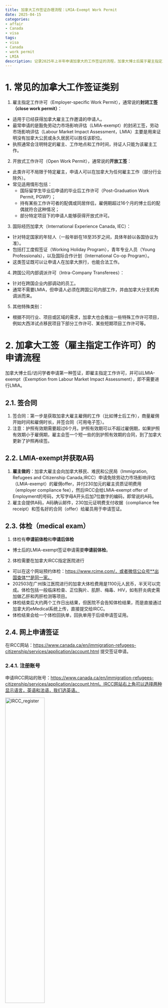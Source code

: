 ```yaml
---
title: 加拿大工作签证办理流程：LMIA-Exempt Work Permit
date: 2025-04-15
categories: 
- affair
- Canada
- visa
tags: 
- visa
- Canada
- work permit
- LMIA
description: 记录2025年上半年申请加拿大的工作签证的流程，加拿大博士后属于雇主指定工作许可（Employer-specific Work Permit）中的豁免劳动力市场影响评估的工作签证（LMIA-Exempt Work Permit）。
---
```


<div align="middle"></div>

# 1. 常见的加拿大工作签证类别
1. 雇主指定工作许可（Employer-specific Work Permit），通常说的**封闭工签（close work permit）**：
- 适用于已经获得加拿大雇主工作邀请的申请人。
- 最常申请的是豁免劳动力市场影响评估（LMIA-exempt）的封闭工签，劳动市场影响评估（Labour Market Impact Assessment，LMIA）主要是用来证明没有加拿大公民或永久居民可以胜任该职位。
- 执照通常会注明特定的雇主、工作地点和工作时间，持证人只能为该雇主工作。

2. 开放式工作许可（Open Work Permit），通常说的**开放工签**：
- 此类许可不局限于特定雇主，申请人可以在加拿大为任何雇主工作（部分行业除外）。
- 常见适用情形包括：
  - 国际留学生毕业后申请的毕业后工作许可（Post-Graduation Work Permit, PGWP）；
  - 持有某些工作许可者的配偶或同居伴侣，雇佣期超过16个月的博士后的配偶就符合这种情况；
  - 部分特定项目下的申请人能够获得开放式许可。

3. 国际经历加拿大（International Experience Canada, IEC）：
- 针对特定国家的年轻人（一般年龄在18至35岁之间，具体年龄以各国协议为准）。
- 包括打工度假签证（Working Holiday Program），青年专业人员（Young Professionals），以及国际合作计划（International Co-op Program）。
- 这类签证既可以让申请人在加拿大旅行，也能合法工作。

4. 跨国公司内部调派许可（Intra-Company Transferees）：
- 针对在跨国企业内部调动的员工。
- 通常不需要LMIA，但申请人必须在跨国公司内部工作，并由加拿大分支机构调派而来。

5. 其他特殊类别：
- 根据不同行业、项目或区域的需求，加拿大也会推出一些特殊工作许可项目，例如大西洋试点移民项目下部分工作许可、某些短期项目工作许可等。

# 2. 加拿大工签（雇主指定工作许可）的申请流程
加拿大博士后/访问学者申请第一种签证，即雇主指定工作许可，并可以LMIA-exempt（Exemption from Labour Market Impact Assessment），即不需要进行LMIA。

## 2.1. 签合同
1. 签合同：第一步是获取加拿大雇主雇佣的工作（比如博士后工作），商量雇佣开始时间和雇佣时长，并签合同（可用电子签）。
2. 注意：护照有效期需要超过6个月。护照有效期可以不超过雇佣期，如果护照有效期小于雇佣期，雇主会签一个短一些的到护照有效期的合同，到了加拿大更新了护照再续签。

## 2.2. LMIA-exempt并获取A码
1. **雇主做的**：加拿大雇主会向加拿大移民、难民和公民局（Immigration, Refugees and Citizenship Canada,IRCC）申请免除劳动力市场影响评估（LMIA-exempt）的雇佣offer，并付230加元的雇主资质证明费用（employer compliance fee），然后IRCC会给LMIA-exempt offer of Employment的号码，大写字母A开头后加7位数字的编码，即常说的A码。
2. 雇主会提供A码，A码确认邮件，230加元证明费支付收据（compliance fee receipt）和签名好的合同（offer）给雇员用于申请签证。

## 2.3. 体检（medical exam）
1. 体检有**申请前体检**和**申请后体检**
- 博士后的LMIA-exempt签证申请需要**申请前体检**。
2. 体检需要在加拿大IRCC指定医院进行
- 可以在这个网站预约体检：https://www.rcime.com/，或者微信公众号**出国查体**是同一家。
- 202503在广州珠江医院进行的加拿大体检费用是1100元人民币，半天可以完成。体检包括一般临床检查、正位胸片、肌酐、梅毒、HIV，如有肝炎病史需加做乙肝和丙肝检测等项目。
- 体检结束后大约两个工作日出结果，但医院不会告知体检结果，而是直接通过加拿大的eMedical系统上传，直接提交给IRCC。
- 体检结束会给一个体检回执单，回执单用于后续申请签证用。

## 2.4. 网上申请签证
在IRCC网站：https://www.canada.ca/en/immigration-refugees-citizenship/services/application/account.html 提交签证申请。

### 2.4.1. 注册账号
申请IRCC网站的账号：https://www.canada.ca/en/immigration-refugees-citizenship/services/application/account.html。IRCC网站右上角可以选择两种显示语言，英语和法语，我们选英语。

<img src="https://github.com/yanzhongsino/yanzhongsino.github.io/blob/hexo/source/images_public/Canada_visa_IRCC/IRCC_register_1.jpg?raw=true" width=50% title="IRCC_register" align=center/>

**<p align="center">Figure 1. IRCC register 1</p>**

<img src="https://github.com/yanzhongsino/yanzhongsino.github.io/blob/hexo/source/images_public/Canada_visa_IRCC/IRCC_register_2.jpg?raw=true" width=50% title="IRCC_register" align=center/>

**<p align="center">Figure 2. IRCC register 2</p>**

<img src="https://github.com/yanzhongsino/yanzhongsino.github.io/blob/hexo/source/images_public/Canada_visa_IRCC/IRCC_register_3.jpg?raw=true" width=50% title="IRCC_register" align=center/>

**<p align="center">Figure 3. IRCC register 3</p>**

#### 2.4.1.1. 注册GCKey账号
1. 在IRCC登录注册网站，点击 Create an account - Register for an account
2. 点击 Register with a GCKey username and password - You don't have a GCKey username and password
3. 注册：点击 Sign up
4. 同意条款，I accept
5. 输入用户名，并点击 Continue
6. 输入2次密码，并点击 Continue
7. 选择密码找回问题，输入答案，以及另外两个必填问题
8. 关联邮箱，输入邮箱，并点击 Continue
9. 到这就完成了注册GCKey，点击 Continue 返回。
#### 2.4.1.2. 验证邮箱
1. 回到IRCC登录注册页面，点 Sign in - GCKey username and password
2. 输入账号密码，点 Sign in 登录
3. 输入邮箱收到的验证码，点 Continue
4. 选择二次验证的方式，手机/电脑/邮箱，我选了邮箱
5. 点击accept，输入邮箱地址和邮箱收到的一次性密码
6. 保存好生成的恢复代码，后续更换验证设备时需要使用。
7. 验证完成，点 Continue
#### 2.4.1.3. 注册IRCC网站账号
1. 填写姓名、邮箱等信息
2. 设置4个密码问题及答案
3. 点 Continue，完成IRCC网站账号的创建

### 2.4.2. 材料准备
有一些材料可以提前准备，下图是网上申请需要的材料文件。

<img src="https://github.com/yanzhongsino/yanzhongsino.github.io/blob/hexo/source/images_public/Canada_visa_IRCC/IRCC_apply_files.jpg?raw=true" width=50% title="IRCC_register" align=center/>

**<p align="center">Figure 4. IRCC apply files</p>**

- 其中一些表格是在这个上传页面先下载空白表格（PDF格式），再填写好后上传的，需要用Adobe PDF填写。
- 图里少了一个文件，是申请前体检收到的预体检回执，需要上传到Proof of Upfront Medical Exam这一栏中。
- 所有文件如果不是英文则需要翻译，也有网友说还要公证。但我大部分文件都是用的英文，身份证和无犯罪记录证明则是用的自己翻译的文件。

**Application Form**
1. IMM1295-工签申请表：下载空白PDF文件，填写后上传。

**Supporting documents**
2. Letter from Current Employer：当前雇主的推荐信。
3. Passport：护照，最好包含所有签证页和出入境页面，如果有多本护照也可以新旧护照都上传。
4. CV：个人简历，简洁一点避免安全调查。
5. Digital photo：6个月内的照片，在证件照小程序更改尺寸符合加拿大要求
6. Employment Contract：加拿大雇主的合同
7. Employment Reference Letter：雇佣参考信。eg. CSC资助证明。
8. Employment Records：雇佣记录。eg. 国内雇主的收入证明/国内雇主的在职证明/国内学校的在读证明
9. General Education and Employment Form：下载空白PDF文件，填写后上传。
10. Proof of upfront medical exam：预体检回执。
11. Family information（IMM5645）：下载空白PDF文件，填写后上传。
12. Proof that you meet the requirements of the job being offered：证明你符合工作要求的文件。eg. 申请博后就提供博士学位证和毕业证，申请联培博士就提供硕士学位证和毕业证。

**Optional documents**
13. IMM5802 Offer of Employment to a Foreign National LMIA-Exemp：加拿大雇主提供的LMIA-Exemp的A码和雇主资质证明费用230加元的支付截图。
14. IMM5257：下载空白PDF文件，填写后上传。
15. Client Information：可选上传的其他文件，通常会上传身份证，无犯罪记录证明，研究计划，以及这些文件的翻译件。

### 2.4.3. 申请步骤
在IRCC网站：https://www.canada.ca/en/immigration-refugees-citizenship/services/application/account.html 提交签证申请。

1. Sign in - GCKey username and password。
2. 参考下面的步骤（下面的图是一个学生签证的申请过程），根据自己实际情况填写（比如博后工签申请不是study permit而是work permit）。

<img src="https://github.com/yanzhongsino/yanzhongsino.github.io/blob/hexo/source/images_public/Canada_visa_IRCC/IRCC_apply_1.jpg?raw=true" width=50% title="IRCC_apply" align=center/>

**<p align="center">Figure 5. IRCC apply 1</p>**

<img src="https://github.com/yanzhongsino/yanzhongsino.github.io/blob/hexo/source/images_public/Canada_visa_IRCC/IRCC_apply_2.jpg?raw=true" width=50% title="IRCC_apply" align=center/>

**<p align="center">Figure 6. IRCC apply 2</p>**

<img src="https://github.com/yanzhongsino/yanzhongsino.github.io/blob/hexo/source/images_public/Canada_visa_IRCC/IRCC_apply_3.jpg?raw=true" width=50% title="IRCC_apply" align=center/>

**<p align="center">Figure 7. IRCC apply 3</p>**

## 2.5. 查看进度
在IRCC网站申请后，随时进入IRCC网站查看办理进度。
1. IRCC网站登录：稍微麻烦，输入用户名和密码后，需要邮箱验证，密保问题验证两步，才能登录。
2. 登录后，在View the applications you submitted里，点击Action-Check full application statues，就可以查看到申请进度。
3. 提交申请信息后，在最后面的**Messages about your application**里，会有两行信息，**Confirmation of Online Application Transmission**，以及**Submission Confirmation**。
4. 之后还会根据进度更新**Messages about your application**栏，包括的内容：录入指纹的通知信**Biometrics Collection Letter**，确认指纹录入的信**Correspondence Letter**，递交护照贴签的信**Original Passport Request**，以及确认给签证的信**Correspondence Letter**。
5. 此外，还有**Application status and messages**包含申请状态和各种ID（申请ID，指纹ID，UCI等），**Details about your application status**包含体检、生物信息、背景调查和最后的决定等状态的信息，**Document Status**栏，可以查看签证申请的当前状态。

## 2.6. 录入指纹和人脸信息
在IRCC网站看到生物识别指示信（**Biometrics Collection Letter**）后，指示信上会说明录入生物识别信息（指纹和人脸）的步骤，必须在30天内完成。

1. 在VFS网站：https://visa.vfsglobal.com/chn/zh/can/book-an-appointment  预约录入指纹的时间。
2. 然后按照预约时间，提前准备下面的文件（VFS打印费用较高），本人前往VFS录指纹。
- 生物识别指示信（Biometric Intruction Letter）的复印件：IRCC发邮件时附上的IMM5756文件，上面有IRCC生成的二维码。
- 加拿大签证申请中心的预约信的复印件：上面有预约时间和IRCC号码，广州的VFS只能在预约时间前15分钟入场，提前去也需要等。
- 护照原件和护照的生物信息页复印件。
- 加拿大签证申请中心的**服务同意书**及使用条款：需要签字的原件。
- **Consent Form同意函**：需要签字的原件，中英双语的一个同意函文件。
- 在网站：https://visa.vfsglobal.com/chn/en/can/book-an-appointment 下载同意书和同意函（https://assets.ctfassets.net/xxg4p8gt3sg6/2bBHiItTSKCd38LVjMfUAa/673c031bcce157ee4c4b4ce657c6d95d/Consent_Form_version_5.pdf）。

<img src="https://github.com/yanzhongsino/yanzhongsino.github.io/blob/hexo/source/images_public/Canada_visa_IRCC/VFS_agree_sample.jpg?raw=true" width=50% title="VFS_agree_sample" align=center/>

**<p align="center">Figure 8. VFS agree sample 同意函的样表</p>**

3. 录指纹
- 录指纹前，VFS工作人员会询问是否需要vip套餐（元/人），是否需要短信服务（16元/人），我是都没需要。vip是不用排队，我当天排队大概20分钟，短信是除了发邮件通知进度外还会发短信，照顾不用邮件的人。
- 录指纹时，会打开摄像头，询问姓名，出生地等信息，录入指纹和视频。
- 录完指纹后，会返回一张生物信息采集卡，上面英文的姓名，生日，IRCC码，以及Biometric ID，有效期10年，最好拍照保存好，之后再次申请加拿大签证就不需要录指纹了。
- 录完指纹后，会发一张“递交贴签申请须知”，根据须知办理递交护照贴签。

## 2.7. 提交护照给IRCC贴签证
登录IRCC查看，收到递交护照的通知后（就是称为ORP，**Original Passport Request**的通知），按要求递交护照给IRCC贴签证。

1. 现场还是邮寄
- 提交护照供IRCC贴签，以及贴签完成后取回护照，这两个步骤可以选择邮寄服务，也可以自行前往VFS提交和取回护照。
- 选择邮寄递交护照，默认回邮寄回护照。选择现场提交护照，可以选择现场领取护照或邮寄回护照。现场提交和现场领取护照不需要预约，直接去VFS即可。
- 邮寄护照，转账费用是91元/人（用于回邮），快递费用大约12元/人。现场递交和领取省这个费用，但要去两趟，有点费劲。
2. 准备下面的文件，进行递签
- 护照原件+头像页复印件
- IRCC签发的OPR，护照递交贴签通知信（IMM5740）
- 生物识别信息指引函 Biometric Instruction Letter （IMM5756）
- 生物识别信息采集卡的复印件
- 加拿大签证申请中心的**服务同意书**及使用条款：需要签字的原件。
- **Consent Form同意函**：需要签字的原件，中英双语的一个同意函文件。需要再次提交，签名的地方不同。
- 如果选择邮寄服务，还需要先把邮寄费用转账后，打印汇款证明，以及打印护照回邮的收件人信息（姓名，电话，地址）。

## 2.8. 领取贴好签证的护照
收到包含这些英文内容的邮件就可以前往VFS领取护照了：**The decision envelope for your application has been collected from the Canada Visa Application Centre on**。这封邮件前通常还有两封邮件告知护照贴签办理的进度。

1. 现场领取，收到领取邮件后，带上以下材料，直接到VFS领取贴好签证的护照。
- 身份证原件
- 现场递交护照时，VFS盖章的护照复印件
- 加拿大签证申请中心的**服务同意书**及使用条款：需要签字的原件。
- 电子收据复印件：现场递交护照后，邮箱里会收到电子收据（如果没有缴费，就是0元的收据）。
2. 邮寄领取，等快递就好了。

# 3. 加拿大的小签和大签
加拿大移民体系中，**小签**和**大签**是非官方但广泛使用的说法。小签是入境凭证，大签是境内合法居留证明。
1. 小签（Visa）
- 本文以上说的加拿大签证都是指小签（Visa）。
- 官方名称：临时居民签证（Temporary Resident Visa, TRV）
- 作用：贴在护照上，用于入境加拿大，起到通行证的作用。
- 类型：旅游签、学生签、工作签等，在加拿大境外申请。
- 有效期：通常与护照有效期或申请的计划停留期一致。
2. 大签（Permit）
- 官方名称：学习许可（Study Permit）或工作许可（Work Permit）
- 作用：入境加拿大后换发的文件，允许持有人在加拿大境内合法居留和学习/工作。
- 有效期：根据课程或工作合同时长决定，需在加拿大境内续签。
3. 解释
- 如果小签过期，但大签有效，只要不出加拿大，仍可合法居留。但若出境后返回加拿大，则必须续小签。
- 大多数国家没有小签和大签的区分，但美国有类似情况。美国学生（F1签证）或工作者（H1B签证）凭签证入境后，需通过I-94记录或EAD卡证明合法居留身份。

# 4. 申请进度（贴了小签领了护照之后）供参考
<img src="https://github.com/yanzhongsino/yanzhongsino.github.io/blob/hexo/source/images_public/Canada_visa_IRCC/IRCC_apply_status.png?raw=true" width=50% title="Canada Visa apply status" align=center/>

**<p align="center">Figure 9. Canada Visa apply status</p>**

1. 从2.17体检，3.6申请到3.21拿到签证，速度还可以；如果申请更及时一点，应该可以更快。
2. Ducument Status的Document状态为**Counterfoil**代表已经同意小签的申请，可以入境加拿大。


ref：有些图是小红书找的

-------

- 欢迎关注微信公众号：**生信技工**
- 公众号主要分享生信分析、生信软件、基因组学、转录组学、植物进化、生物学概念等相关内容，包括生物信息学工具的基本原理、操作步骤和学习心得。

<img src="https://github.com/yanzhongsino/yanzhongsino.github.io/blob/hexo/source/wechat/Wechat_public_qrcode.jpg?raw=true" width=20% title="wechat_public_QRcode.png" align=center/>